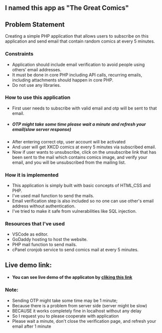 ## I named this app as "The Great Comics"


## Problem Statement
Creating a simple PHP application that allows users to subscribe on this application and send email that contain random comics at every 5 minutes.

  
### Constraints

 - Application should include email verification to avoid people using others’ email addresses.
 - It must be done in core PHP including API calls, recurring emails, including attachments should happen in core PHP.
 - Do not use any libraries.

### How to use this application

 - First user needs to subscribe with valid email and otp will be sent to that email.
 - ##### OTP might take some time please wait a minute and refresh your email(slow server response)
 - After entering correct otp, user account will be activated
 - And user will get XKCD comics at every 5 minutes via subscribed email.
 - Now if user wants to unsubscribe, click on the unsubscribe link that has been sent to the mail which contains comics image, and verify your email, and you will be unsubscribed from the mailing list.


### How it is implemented

 - This application is simply built with basic concepts of HTML,CSS and PHP.
 - I've used mail function to send the mails.
 - Email verification step is also included so no one can use other's email address without authentication.
 - I've tried to make it safe from vulnerabilities like SQL injection.


 ### Resources that I've used
 - VSCode as editor.
 - GoDaddy hosting to host the website.
 - PHP mail function to send mails.
 - cPanel cronjob service to send comics mail at every 5 minutes.

 ## Live demo link:
 - #### You can see live demo of the applicaton by [cliking this link](http://thegreatcomics.hopto.org)

 ### Note:
 - Sending OTP might take some time may be 1 minute;
 - Because there is a problem from server side (server might be slow) 
 - BECAUSE it works completely fine in localhost without any delay
 - So I request you to please cooperate with application
 - Please wait a minute, don't close the verification page, and refresh your email after 1 minute